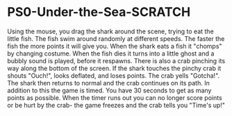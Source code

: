 # PS0-Under-the-Sea-SCRATCH
Using the mouse, you drag the shark around the scene, trying to eat the little fish. 
The fish swim around randomly at different speeds. 
The faster the fish the more points it will give you. 
When the shark eats a fish it "chomps" by changing costume. When the fish dies it turns into a little ghost and a bubbly sound is played, before it respawns. 
There is also a crab pinching its way along the bottom of the screen. 
If the shark touches the pinchy crab it shouts "Ouch!", looks deflated, and loses points. 
The crab yells "Gotcha!". The shark then returns to normal and the crab continues on its path. 
In addition to this the game is timed. 
You have 30 seconds to get as many points as possible. 
When the timer runs out you can no longer score points or be hurt by the crab- the game freezes and the crab tells you "Time's up!"
